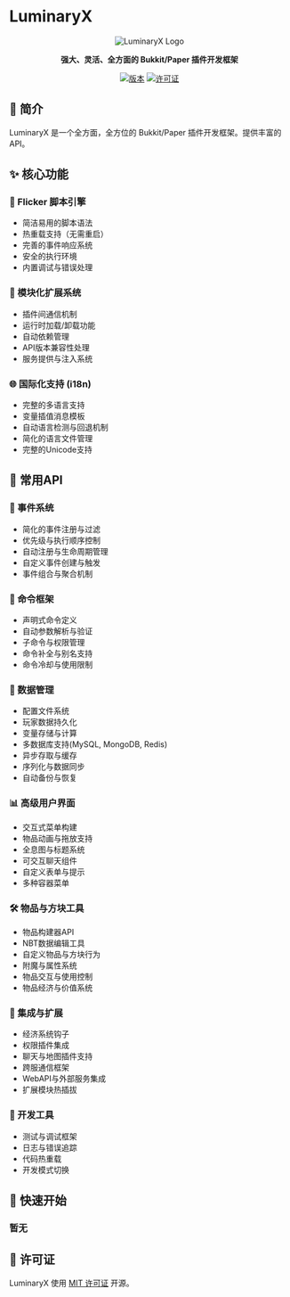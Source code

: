 # LuminaryX

<div align="center">
  
![LuminaryX Logo](https://free.boltp.com/2025/06/28/685faf4694fb9.webp)

**强大、灵活、全方面的 Bukkit/Paper 插件开发框架**

[![版本](https://img.shields.io/badge/版本-1.0.0-orange.svg)](https://github.com/Lythrilla/LuminaryX/releases)
[![许可证](https://img.shields.io/badge/许可证-MIT-green.svg)](LICENSE)

</div>

## 📖 简介

LuminaryX 是一个全方面，全方位的 Bukkit/Paper 插件开发框架。提供丰富的 API。

## ✨ 核心功能

### 📜 Flicker 脚本引擎
- 简洁易用的脚本语法
- 热重载支持（无需重启）
- 完善的事件响应系统
- 安全的执行环境
- 内置调试与错误处理

### 🧩 模块化扩展系统
- 插件间通信机制
- 运行时加载/卸载功能
- 自动依赖管理
- API版本兼容性处理
- 服务提供与注入系统

### 🌐 国际化支持 (i18n)
- 完整的多语言支持
- 变量插值消息模板
- 自动语言检测与回退机制
- 简化的语言文件管理
- 完整的Unicode支持

## 🧰 常用API

### 📌 事件系统
- 简化的事件注册与过滤
- 优先级与执行顺序控制
- 自动注册与生命周期管理
- 自定义事件创建与触发
- 事件组合与聚合机制

### 🔧 命令框架
- 声明式命令定义
- 自动参数解析与验证
- 子命令与权限管理
- 命令补全与别名支持
- 命令冷却与使用限制

### 💾 数据管理
- 配置文件系统
- 玩家数据持久化
- 变量存储与计算
- 多数据库支持(MySQL, MongoDB, Redis)
- 异步存取与缓存
- 序列化与数据同步
- 自动备份与恢复

### 📊 高级用户界面
- 交互式菜单构建
- 物品动画与拖放支持
- 全息图与标题系统
- 可交互聊天组件
- 自定义表单与提示
- 多种容器菜单

### 🛠️ 物品与方块工具
- 物品构建器API
- NBT数据编辑工具
- 自定义物品与方块行为
- 附魔与属性系统
- 物品交互与使用控制
- 物品经济与价值系统


### 🔌 集成与扩展
- 经济系统钩子
- 权限插件集成
- 聊天与地图插件支持
- 跨服通信框架
- WebAPI与外部服务集成
- 扩展模块热插拔

### 🧪 开发工具
- 测试与调试框架
- 日志与错误追踪
- 代码热重载
- 开发模式切换

## 🚀 快速开始

### 暂无

## 📄 许可证

LuminaryX 使用 [MIT 许可证](LICENSE) 开源。

